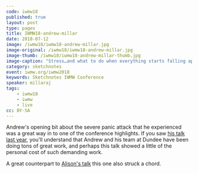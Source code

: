```yaml
---
code: iwmw18
published: true
layout: post
type: pages
title: IWMW18-andrew-millar
date: 2018-07-12
image: /iwmw18/iwmw18-andrew-millar.jpg
image-original: /iwmw18/iwmw18-andrew-millar.jpg
image-thumb: /iwmw18/iwmw18-andrew-millar-thumb.jpg
image-caption: "Stress…and what to do when everything starts falling apart"
category: sketchnotes
event: iwmw.org/iwmw2018
keywords: Sketchnotes IWMW Conference
speaker: millaraj
tags:
    - iwmw18
    - iwmw
    - live
cc: BY-SA
---
```


Andrew's opening bit about the severe panic attack that he experienced was a great way in to one of the conference highlights. If you saw [his talk last year][last], you'll understand that Andrew and his team at Dundee have been doing tons of great work, and perhaps this talk showed a little of the personal cost of such demanding work.

A great counterpart to [Alison's talk][alison] this one also struck a chord.

[last]: /sketchnotes/iwmw17-andrew-millar.html
[alison]: /sketchnotes/iwmw18-alison-kerwin.html